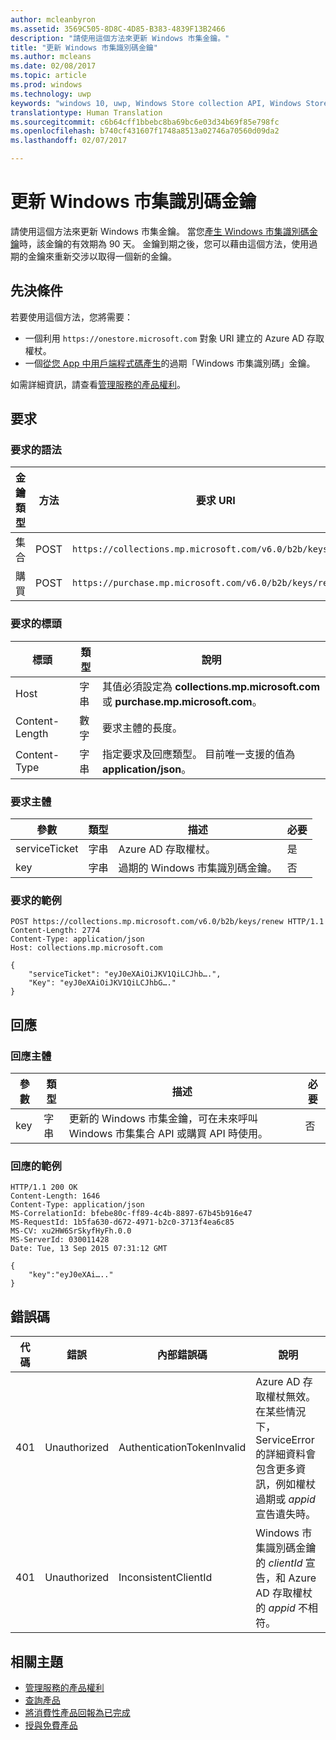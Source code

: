 ```yaml
---
author: mcleanbyron
ms.assetid: 3569C505-8D8C-4D85-B383-4839F13B2466
description: "請使用這個方法來更新 Windows 市集金鑰。"
title: "更新 Windows 市集識別碼金鑰"
ms.author: mcleans
ms.date: 02/08/2017
ms.topic: article
ms.prod: windows
ms.technology: uwp
keywords: "windows 10, uwp, Windows Store collection API, Windows Store purchase API, Windows Store ID key, renew, Windows 市集集合 API, Windows 市集購買 API, Windows 市集識別碼金鑰, 更新"
translationtype: Human Translation
ms.sourcegitcommit: c6b64cff1bbebc8ba69bc6e03d34b69f85e798fc
ms.openlocfilehash: b740cf431607f1748a8513a02746a70560d09da2
ms.lasthandoff: 02/07/2017

---
```


# <a name="renew-a-windows-store-id-key"></a>更新 Windows 市集識別碼金鑰


請使用這個方法來更新 Windows 市集金鑰。 當您[產生 Windows 市集識別碼金鑰](view-and-grant-products-from-a-service.md#step-4)時，該金鑰的有效期為 90 天。 金鑰到期之後，您可以藉由這個方法，使用過期的金鑰來重新交涉以取得一個新的金鑰。

## <a name="prerequisites"></a>先決條件


若要使用這個方法，您將需要：

* 一個利用 `https://onestore.microsoft.com` 對象 URI 建立的 Azure AD 存取權杖。
* 一個[從您 App 中用戶端程式碼產生](view-and-grant-products-from-a-service.md#step-4)的過期「Windows 市集識別碼」金鑰。

如需詳細資訊，請查看[管理服務的產品權利](view-and-grant-products-from-a-service.md)。

## <a name="request"></a>要求

### <a name="request-syntax"></a>要求的語法

| 金鑰類型    | 方法 | 要求 URI                                              |
|-------------|--------|----------------------------------------------------------|
| 集合 | POST   | ```https://collections.mp.microsoft.com/v6.0/b2b/keys/renew``` |
| 購買    | POST   | ```https://purchase.mp.microsoft.com/v6.0/b2b/keys/renew```    |

<span/>

### <a name="request-header"></a>要求的標頭

| 標頭         | 類型   | 說明                                                                                           |
|----------------|--------|-------------------------------------------------------------------------------------------------------|
| Host           | 字串 | 其值必須設定為 **collections.mp.microsoft.com** 或 **purchase.mp.microsoft.com**。           |
| Content-Length | 數字 | 要求主體的長度。                                                                       |
| Content-Type   | 字串 | 指定要求及回應類型。 目前唯一支援的值為 **application/json**。 |

<span/>

### <a name="request-body"></a>要求主體

| 參數     | 類型   | 描述                       | 必要 |
|---------------|--------|-----------------------------------|----------|
| serviceTicket | 字串 | Azure AD 存取權杖。        | 是      |
| key           | 字串 | 過期的 Windows 市集識別碼金鑰。 | 否       |

<span/> 

### <a name="request-example"></a>要求的範例

```syntax
POST https://collections.mp.microsoft.com/v6.0/b2b/keys/renew HTTP/1.1
Content-Length: 2774
Content-Type: application/json
Host: collections.mp.microsoft.com

{
    "serviceTicket": "eyJ0eXAiOiJKV1QiLCJhb….",
    "Key": "eyJ0eXAiOiJKV1QiLCJhbG…."
}
```

## <a name="response"></a>回應


### <a name="response-body"></a>回應主體

| 參數 | 類型   | 描述                                                                                                            | 必要 |
|-----------|--------|------------------------------------------------------------------------------------------------------------------------|----------|
| key       | 字串 | 更新的 Windows 市集金鑰，可在未來呼叫 Windows 市集集合 API 或購買 API 時使用。 | 否       |

<span/>

### <a name="response-example"></a>回應的範例

```syntax
HTTP/1.1 200 OK
Content-Length: 1646
Content-Type: application/json
MS-CorrelationId: bfebe80c-ff89-4c4b-8897-67b45b916e47
MS-RequestId: 1b5fa630-d672-4971-b2c0-3713f4ea6c85
MS-CV: xu2HW6SrSkyfHyFh.0.0
MS-ServerId: 030011428
Date: Tue, 13 Sep 2015 07:31:12 GMT

{
    "key":"eyJ0eXAi….."
}
```

## <a name="error-codes"></a>錯誤碼


| 代碼 | 錯誤        | 內部錯誤碼           | 說明                                                                                                                                                                           |
|------|--------------|----------------------------|---------------------------------------------------------------------------------------------------------------------------------------------------------------------------------------|
| 401  | Unauthorized | AuthenticationTokenInvalid | Azure AD 存取權杖無效。 在某些情況下，ServiceError 的詳細資料會包含更多資訊，例如權杖過期或 *appid* 宣告遺失時。 |
| 401  | Unauthorized | InconsistentClientId       | Windows 市集識別碼金鑰的 *clientId* 宣告，和 Azure AD 存取權杖的 *appid* 不相符。                                                                     |

<span/>

## <a name="related-topics"></a>相關主題


* [管理服務的產品權利](view-and-grant-products-from-a-service.md)
* [查詢產品](query-for-products.md)
* [將消費性產品回報為已完成](report-consumable-products-as-fulfilled.md)
* [授與免費產品](grant-free-products.md)

